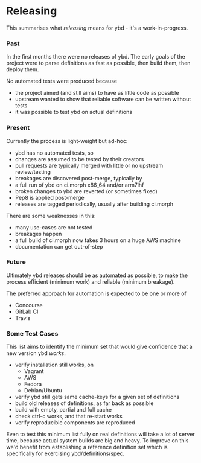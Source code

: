 # Releasing

This summarises what _releasing_ means for ybd - it's a work-in-progress.

### Past

In the first months there were no releases of ybd. The early goals of the
project were to parse definitions as fast as possible, then build them, then
deploy them.

No automated tests were produced because
- the project aimed (and still aims) to have as little code as possible
- upstream wanted to show that reliable software can be written without tests
- it was possible to test ybd on actual definitions

### Present

Currently the process is light-weight but ad-hoc:

- ybd has no automated tests, so
- changes are assumed to be tested by their creators
- pull requests are typically merged with little or no upstream review/testing
- breakages are discovered post-merge, typically by
- a full run of ybd on ci.morph x86_64 and/or arm7lhf
- broken changes to ybd are reverted (or sometimes fixed)
- Pep8 is applied post-merge
- releases are tagged periodically, usually after building ci.morph  

There are some weaknesses in this:

- many use-cases are not tested
- breakages happen
- a full build of ci.morph now takes 3 hours on a huge AWS machine
- documentation can get out-of-step

### Future

Ultimately ybd releases should be as automated as possible, to make the
process efficient (minimum work) and reliable (minimum breakage).

The preferred approach for automation is expected to be one or more of
- Concourse
- GitLab CI
- Travis


### Some Test Cases

This list aims to identify the minimum set that would give confidence that
a new version ybd *works*.

- verify installation still works, on
  - Vagrant
  - AWS
  - Fedora
  - Debian/Ubuntu
- verify ybd still gets same cache-keys for a given set of definitions
- build old releases of definitions, as far back as possible
- build with empty, partial and full cache
- check ctrl-c works, and that re-start works
- verify reproducible components are reproduced

Even to test this minimum list fully on real definitions will take a lot of
server time, because actual system builds are big and heavy. To improve on
this we'd benefit from establishing a reference definition set which is
specifically for exercising ybd/definitions/spec.

